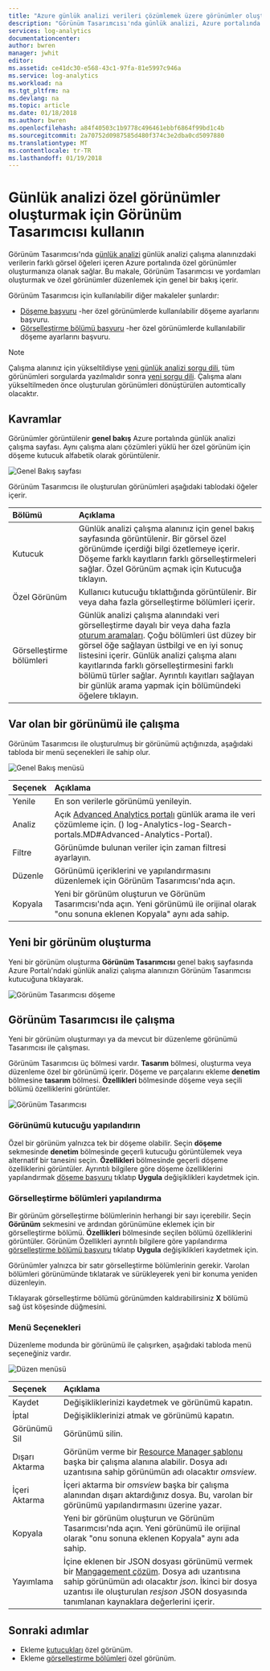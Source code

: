 ```yaml
---
title: "Azure günlük analizi verileri çözümlemek üzere görünümler oluşturma | Microsoft Docs"
description: "Görünüm Tasarımcısı'nda günlük analizi, Azure portalında gösterilir ve günlük analizi çalışma alanındaki verilerin farklı görselleştirmeleri içeren özel görünümler oluşturmanıza olanak sağlar. Bu makale, Görünüm Tasarımcısı ve yordamları oluşturmak ve özel görünümler düzenlemek için genel bir bakış içerir."
services: log-analytics
documentationcenter: 
author: bwren
manager: jwhit
editor: 
ms.assetid: ce41dc30-e568-43c1-97fa-81e5997c946a
ms.service: log-analytics
ms.workload: na
ms.tgt_pltfrm: na
ms.devlang: na
ms.topic: article
ms.date: 01/18/2018
ms.author: bwren
ms.openlocfilehash: a84f40503c1b9778c496461ebbf6864f99bd1c4b
ms.sourcegitcommit: 2a70752d0987585d480f374c3e2dba0cd5097880
ms.translationtype: MT
ms.contentlocale: tr-TR
ms.lasthandoff: 01/19/2018
---
```

# <a name="use-view-designer-to-create-custom-views-in-log-analytics"></a>Günlük analizi özel görünümler oluşturmak için Görünüm Tasarımcısı kullanın
Görünüm Tasarımcısı'nda [günlük analizi](log-analytics-overview.md) günlük analizi çalışma alanınızdaki verilerin farklı görsel öğeleri içeren Azure portalında özel görünümler oluşturmanıza olanak sağlar. Bu makale, Görünüm Tasarımcısı ve yordamları oluşturmak ve özel görünümler düzenlemek için genel bir bakış içerir.

Görünüm Tasarımcısı için kullanılabilir diğer makaleler şunlardır:

* [Döşeme başvuru](log-analytics-view-designer-tiles.md) -her özel görünümlerde kullanılabilir döşeme ayarlarını başvuru.
* [Görselleştirme bölümü başvuru](log-analytics-view-designer-parts.md) -her özel görünümlerde kullanılabilir döşeme ayarlarını başvuru.

>[!NOTE]
> Çalışma alanınız için yükseltildiyse [yeni günlük analizi sorgu dili](log-analytics-log-search-upgrade.md), tüm görünümleri sorgularda yazılmalıdır sonra [yeni sorgu dili](https://go.microsoft.com/fwlink/?linkid=856078).  Çalışma alanı yükseltilmeden önce oluşturulan görünümleri dönüştürülen automtically olacaktır.

## <a name="concepts"></a>Kavramlar
Görünümler görüntülenir **genel bakış** Azure portalında günlük analizi çalışma sayfası.  Aynı çalışma alanı çözümleri yüklü her özel görünüm için döşeme kutucuk alfabetik olarak görüntülenir.

![Genel Bakış sayfası](media/log-analytics-view-designer/overview-page.png)

Görünüm Tasarımcısı ile oluşturulan görünümleri aşağıdaki tablodaki öğeler içerir.

| Bölümü | Açıklama |
|:--- |:--- |
| Kutucuk |Günlük analizi çalışma alanınız için genel bakış sayfasında görüntülenir.  Bir görsel özel görünümde içerdiği bilgi özetlemeye içerir.  Döşeme farklı kayıtların farklı görselleştirmeleri sağlar.  Özel Görünüm açmak için Kutucuğa tıklayın. |
| Özel Görünüm |Kullanıcı kutucuğu tıklattığında görüntülenir.  Bir veya daha fazla görselleştirme bölümleri içerir. |
| Görselleştirme bölümleri |Günlük analizi çalışma alanındaki veri görselleştirme dayalı bir veya daha fazla [oturum aramaları](log-analytics-log-searches.md).  Çoğu bölümleri üst düzey bir görsel öğe sağlayan üstbilgi ve en iyi sonuç listesini içerir.  Günlük analizi çalışma alanı kayıtlarında farklı görselleştirmesini farklı bölümü türler sağlar.  Ayrıntılı kayıtları sağlayan bir günlük arama yapmak için bölümündeki öğelere tıklayın. |


## <a name="work-with-an-existing-view"></a>Var olan bir görünümü ile çalışma
Görünüm Tasarımcısı ile oluşturulmuş bir görünümü açtığınızda, aşağıdaki tabloda bir menü seçenekleri ile sahip olur.

![Genel Bakış menüsü](media/log-analytics-view-designer/overview-menu.png)


| Seçenek | Açıklama |
|:--|:--|
| Yenile   | En son verilerle görünümü yenileyin. | 
| Analiz | Açık [Advanced Analytics portalı](log-analytics-log-search-portals.md#advanced-analytics-portal) günlük arama ile veri çözümleme için. () log-Analytics-log-Search-portals.MD#Advanced-Analytics-Portal). |
| Filtre    | Görünümde bulunan veriler için zaman filtresi ayarlayın. |
| Düzenle      | Görünümü içeriklerini ve yapılandırmasını düzenlemek için Görünüm Tasarımcısı'nda açın.   |
| Kopyala     | Yeni bir görünüm oluşturun ve Görünüm Tasarımcısı'nda açın.  Yeni görünümü ile orijinal olarak "onu sonuna eklenen Kopyala" aynı ada sahip. |


## <a name="create-a-new-view"></a>Yeni bir görünüm oluşturma
Yeni bir görünüm oluşturma **Görünüm Tasarımcısı** genel bakış sayfasında Azure Portalı'ndaki günlük analizi çalışma alanınızın Görünüm Tasarımcısı kutucuğuna tıklayarak.

![Görünüm Tasarımcısı döşeme](media/log-analytics-view-designer/view-designer-tile.png)


## <a name="working-with-view-designer"></a>Görünüm Tasarımcısı ile çalışma
Yeni bir görünüm oluşturmayı ya da mevcut bir düzenleme görünümü Tasarımcısı ile çalışması.  

Görünüm Tasarımcısı üç bölmesi vardır.  **Tasarım** bölmesi, oluşturma veya düzenleme özel bir görünümü içerir.  Döşeme ve parçalarını ekleme **denetim** bölmesine **tasarım** bölmesi.  **Özellikleri** bölmesinde döşeme veya seçili bölümü özelliklerini görüntüler.

![Görünüm Tasarımcısı](media/log-analytics-view-designer/view-designer-screenshot.png)

### <a name="configure-view-tile"></a>Görünümü kutucuğu yapılandırın
Özel bir görünüm yalnızca tek bir döşeme olabilir.  Seçin **döşeme** sekmesinde **denetim** bölmesinde geçerli kutucuğu görüntülemek veya alternatif bir tanesini seçin.  **Özellikleri** bölmesinde geçerli döşeme özelliklerini görüntüler.  Ayrıntılı bilgilere göre döşeme özelliklerini yapılandırmak [döşeme başvuru](log-analytics-view-designer-tiles.md) tıklatıp **Uygula** değişiklikleri kaydetmek için.

### <a name="configure-visualization-parts"></a>Görselleştirme bölümleri yapılandırma
Bir görünüm görselleştirme bölümlerinin herhangi bir sayı içerebilir.  Seçin **Görünüm** sekmesini ve ardından görünümüne eklemek için bir görselleştirme bölümü.  **Özellikleri** bölmesinde seçilen bölümü özelliklerini görüntüler.  Görünüm Özellikleri ayrıntılı bilgilere göre yapılandırma [görselleştirme bölümü başvuru](log-analytics-view-designer-parts.md) tıklatıp **Uygula** değişiklikleri kaydetmek için.

Görünümler yalnızca bir satır görselleştirme bölümlerinin gerekir.  Varolan bölümleri görünümünde tıklatarak ve sürükleyerek yeni bir konuma yeniden düzenleyin.

Tıklayarak görselleştirme bölümü görünümden kaldırabilirsiniz **X** bölümü sağ üst köşesinde düğmesini.


### <a name="menu-options"></a>Menü Seçenekleri
Düzenleme modunda bir görünümü ile çalışırken, aşağıdaki tabloda menü seçeneğiniz vardır.

![Düzen menüsü](media/log-analytics-view-designer/edit-menu.png)

| Seçenek | Açıklama |
|:--|:--|
| Kaydet        | Değişikliklerinizi kaydetmek ve görünümü kapatın. |
| İptal      | Değişikliklerinizi atmak ve görünümü kapatın. |
| Görünümü Sil | Görünümü silin. |
| Dışarı Aktarma      | Görünüm verme bir [Resource Manager şablonu](../azure-resource-manager/resource-group-authoring-templates.md) başka bir çalışma alanına alabilir.  Dosya adı uzantısına sahip görünümün adı olacaktır *omsview*. |
| İçeri Aktarma      | İçeri aktarma bir *omsview* başka bir çalışma alanından dışarı aktardığınız dosya.  Bu, varolan bir görünümü yapılandırmasını üzerine yazar. |
| Kopyala       | Yeni bir görünüm oluşturun ve Görünüm Tasarımcısı'nda açın.  Yeni görünümü ile orijinal olarak "onu sonuna eklenen Kopyala" aynı ada sahip. |
| Yayımlama     | İçine eklenen bir JSON dosyası görünümü vermek bir [Mangagement çözüm](../operations-management-suite/operations-management-suite-solutions-resources-views.md).  Dosya adı uzantısına sahip görünümün adı olacaktır *json*. İkinci bir dosya uzantısı ile oluşturulan *resjson* JSON dosyasında tanımlanan kaynaklara değerlerini içerir.

## <a name="next-steps"></a>Sonraki adımlar
* Ekleme [kutucukları](log-analytics-view-designer-tiles.md) özel görünüm.
* Ekleme [görselleştirme bölümleri](log-analytics-view-designer-parts.md) özel görünüm.
